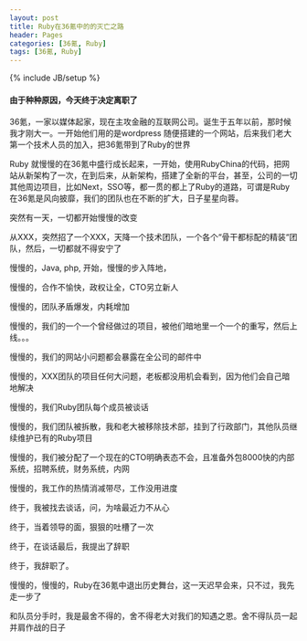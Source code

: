 ```yaml
---
layout: post
title: Ruby在36氪中的的灭亡之路
header: Pages
categories: [36氪, Ruby]
tags: [36氪, Ruby]
---
```

{% include JB/setup %}

#### 由于种种原因，今天终于决定离职了

36氪，一家以媒体起家，现在主攻金融的互联网公司。诞生于五年以前，那时候我才刚大一。一开始他们用的是wordpress 随便搭建的一个网站，后来我们老大第一个技术人员的加入，把36氪带到了Ruby的世界

Ruby 就慢慢的在36氪中盛行成长起来，一开始，使用RubyChina的代码，把网站从新架构了一次，在到后来，从新架构，搭建了全新的平台，甚至，公司的一切其他周边项目，比如Next，SSO等，都一贯的都上了Ruby的道路，可谓是Ruby在36氪是风向披靡，我们的团队也在不断的扩大，日子星星向蓉。

突然有一天，一切都开始慢慢的改变

从XXX，突然招了一个XXX，天降一个技术团队，一个各个“骨干都标配的精装“团队，然后，一切都就不得安宁了

慢慢的，Java, php, 开始，慢慢的步入阵地，

慢慢的，合作不愉快，政权让全，CTO另立新人

慢慢的，团队矛盾爆发，内耗增加

慢慢的，我们的一个一个曾经做过的项目，被他们暗地里一个一个的重写，然后上线。。。

慢慢的，我们的网站小问题都会暴露在全公司的邮件中

慢慢的，XXX团队的项目任何大问题，老板都没用机会看到，因为他们会自己暗地解决

慢慢的，我们Ruby团队每个成员被谈话

慢慢的，我们团队被拆散，我和老大被移除技术部，挂到了行政部门，其他队员继续维护已有的Ruby项目

慢慢的，我们被分配了一个现在的CTO明确表态不会，且准备外包8000快的内部系统，招聘系统，财务系统，内网

慢慢的，我工作的热情消减带尽，工作没用进度

终于，我被找去谈话，问，为啥最近力不从心

终于，当着领导的面，狠狠的吐槽了一次

终于，在谈话最后，我提出了辞职

终于，我辞职了。

慢慢的，慢慢的，Ruby在36氪中退出历史舞台，这一天迟早会来，只不过，我先走一步了

和队员分手时，我是最舍不得的，舍不得老大对我们的知遇之恩。舍不得队员一起并肩作战的日子
